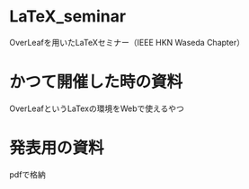 # LaTeX_seminar
OverLeafを用いたLaTeXセミナー（IEEE HKN Waseda Chapter）

# かつて開催した時の資料
OverLeafというLaTexの環境をWebで使えるやつ

# 発表用の資料
pdfで格納

